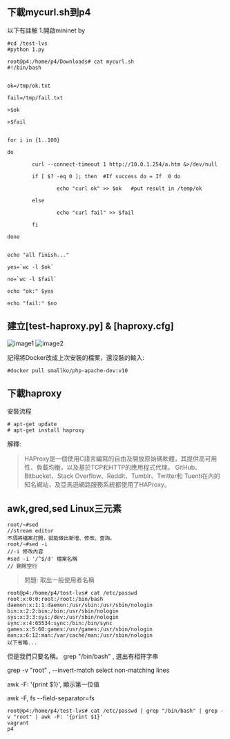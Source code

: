 下載mycurl.sh到p4
-
以下有註解
1.開啟mininet by 
```
#cd /test-lvs
#python 1.py
```
```
root@p4:/home/p4/Downloads# cat mycurl.sh
#!/bin/bash


ok=/tmp/ok.txt

fail=/tmp/fail.txt

>$ok

>$fail


for i in {1..100}

do

        curl --connect-timeout 1 http://10.0.1.254/a.htm &>/dev/null

        if [ $? -eq 0 ]; then  #If success do = If  0 do

                echo "curl ok" >> $ok   #put result in /temp/ok

        else

                echo "curl fail" >> $fail

        fi

done


echo "all finish..."

yes=`wc -l $ok`

no=`wc -l $fail`

echo "ok:" $yes

echo "fail:" $no
```

建立[test-haproxy.py] & [haproxy.cfg]
-
![image1]()
![image2]()

記得將Docker改成上次安裝的檔案，還沒裝的輸入:
```
#docker pull smallko/php-apache-dev:v10
```

下載haproxy
-
安裝流程
```
# apt-get update
# apt-get install haproxy
```
解釋:
>HAProxy是一個使用C語言編寫的自由及開放原始碼軟體，其提供高可用性、負載均衡，以及基於TCP和HTTP的應用程式代理。
GitHub、Bitbucket、Stack Overflow、Reddit、Tumblr、Twitter和 Tuenti在內的知名網站，及亞馬遜網路服務系統都使用了HAProxy。

awk,gred,sed Linux三元素
-
```
root/~#sed 
//stream editor
不須將檔案打開，就能做出新增、修改、查詢。
root/~#sed -i
//-i 修改內容
#sed -i '/^$/d' 檔案名稱
// 刪除空行
```
>問題: 取出一般使用者名稱
```
root@p4:/home/p4/test-lvs# cat /etc/passwd
root:x:0:0:root:/root:/bin/bash
daemon:x:1:1:daemon:/usr/sbin:/usr/sbin/nologin
bin:x:2:2:bin:/bin:/usr/sbin/nologin
sys:x:3:3:sys:/dev:/usr/sbin/nologin
sync:x:4:65534:sync:/bin:/bin/sync
games:x:5:60:games:/usr/games:/usr/sbin/nologin
man:x:6:12:man:/var/cache/man:/usr/sbin/nologin
以下省略...
```
但是我們只要名稱。 
grep "/bin/bash" , 選出有相符字串

grep -v "root" , --invert-match        select non-matching lines

awk -F: '{print $1}', 顯示第一位值

awk -F, fs                   --field-separator=fs


```
root@p4:/home/p4/test-lvs# cat /etc/passwd | grep "/bin/bash" | grep -v "root" | awk -F: '{print $1}'
vagrant
p4
```






















